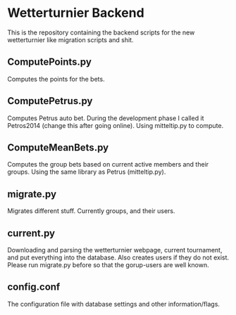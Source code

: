 
Wetterturnier Backend
=====================
This is the repository containing the backend scripts
for the new wetterturnier like migration scripts
and shit.

ComputePoints.py
----------------
Computes the points for the bets.

ComputePetrus.py
----------------
Computes Petrus auto bet. During the development
phase I called it Petros2014 (change this after
going online). Using mitteltip.py to compute.

ComputeMeanBets.py
------------------
Computes the group bets based on current active
members and their groups.
Using the same library as Petrus (mitteltip.py).

migrate.py
----------
Migrates different stuff. Currently groups, 
and their users.

current.py
----------
Downloading and parsing the wetterturnier webpage,
current tournament, and put everything into the
database. Also creates users if they do not exist.
Please run migrate.py before so that the gorup-users
are well known.

config.conf
-----------
The configuration file with database settings and
other information/flags.
